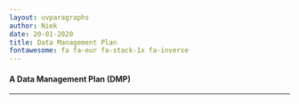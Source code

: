 ```yaml
---
layout: uvparagraphs
author: Niek
date: 20-01-2020
title: Data Management Plan
fontawesome: fa fa-eur fa-stack-1x fa-inverse
---
```


#### A Data Management Plan (DMP)

---